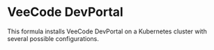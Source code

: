 # VeeCode DevPortal <!-- omit in toc -->

This formula installs VeeCode DevPortal on a Kubernetes cluster with several possible configurations.
